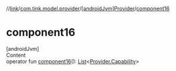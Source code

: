 //[link](../../index.md)/[com.tink.model.provider](../index.md)/[[androidJvm]Provider](index.md)/[component16](component16.md)



# component16  
[androidJvm]  
Content  
operator fun [component16](component16.md)(): [List](https://kotlinlang.org/api/latest/jvm/stdlib/kotlin.collections/-list/index.html)<[Provider.Capability](-capability/index.md)>  




